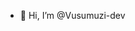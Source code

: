 - 👋 Hi, I’m @Vusumuzi-dev


<!---
Vusumuzi-dev/Vusumuzi-dev is a ✨ special ✨ repository because its `README.md` (this file) appears on your GitHub profile.
You can click the Preview link to take a look at your changes.
--->
